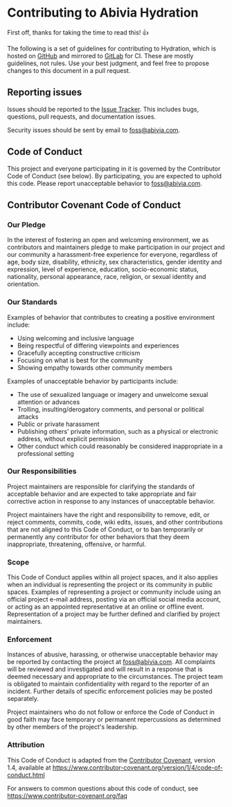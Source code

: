 # Contributing to Abivia Hydration

First off, thanks for taking the time to read this! :+1:

The following is a set of guidelines for contributing to Hydration, which is hosted on
[GitHub](https://github.com/abivia/hydration) and mirrored to
[GitLab](https://github.com/abivia/hydration) for CI. These are mostly guidelines, not rules. Use
your best judgment, and feel free to propose changes to this document in a pull request.

## Reporting issues

Issues should be reported to the [Issue Tracker](https://github.com/abivia/hydration/issues). This
includes bugs, questions, pull requests, and documentation issues.

Security issues should be sent by email to [foss@abivia.com](mailto:foss@abivia.com). 

## Code of Conduct

This project and everyone participating in it is governed by the Contributor Code of Conduct
(see below). By participating, you are expected to uphold this code. Please report unacceptable
behavior to [foss@abivia.com](mailto:foss@abivia.com).

## Contributor Covenant Code of Conduct

### Our Pledge

In the interest of fostering an open and welcoming environment, we as contributors and maintainers
pledge to make participation in our project and our community a harassment-free experience for
everyone, regardless of age, body size, disability, ethnicity, sex characteristics, gender identity
and expression, level of experience, education, socio-economic status, nationality, personal
appearance, race, religion, or sexual identity and orientation.

### Our Standards

Examples of behavior that contributes to creating a positive environment include:

* Using welcoming and inclusive language
* Being respectful of differing viewpoints and experiences
* Gracefully accepting constructive criticism
* Focusing on what is best for the community
* Showing empathy towards other community members

Examples of unacceptable behavior by participants include:

* The use of sexualized language or imagery and unwelcome sexual attention or advances
* Trolling, insulting/derogatory comments, and personal or political attacks
* Public or private harassment
* Publishing others' private information, such as a physical or electronic address, without explicit
  permission
* Other conduct which could reasonably be considered inappropriate in a professional setting

### Our Responsibilities

Project maintainers are responsible for clarifying the standards of acceptable behavior and are
expected to take appropriate and fair corrective action in response to any instances of unacceptable
behavior.

Project maintainers have the right and responsibility to remove, edit, or reject comments, commits,
code, wiki edits, issues, and other contributions that are not aligned to this Code of Conduct, or
to ban temporarily or permanently any contributor for other behaviors that they deem inappropriate,
threatening, offensive, or harmful.

### Scope

This Code of Conduct applies within all project spaces, and it also applies when an individual is
representing the project or its community in public spaces. Examples of representing a project or
community include using an official project e-mail address, posting via an official social media
account, or acting as an appointed representative at an online or offline event. Representation of a
project may be further defined and clarified by project maintainers.

### Enforcement

Instances of abusive, harassing, or otherwise unacceptable behavior may be reported by contacting
the project at [foss@abivia.com](mailto:foss@abivia.com). All complaints will be reviewed
and investigated and will result in a response that is deemed necessary and appropriate to the
circumstances. The project team is obligated to maintain confidentiality with regard to the reporter
of an incident. Further details of specific enforcement policies may be posted separately.

Project maintainers who do not follow or enforce the Code of Conduct in good faith may face
temporary or permanent repercussions as determined by other members of the project's leadership.

### Attribution

This Code of Conduct is adapted from
the [Contributor Covenant](https://www.contributor-covenant.org), version 1.4, available
at https://www.contributor-covenant.org/version/1/4/code-of-conduct.html

For answers to common questions about this code of conduct, see
https://www.contributor-covenant.org/faq

